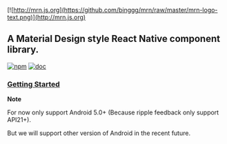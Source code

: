 [![http://mrn.js.org](https://github.com/binggg/mrn/raw/master/mrn-logo-text.png)](http://mrn.js.org)
## A Material Design style React Native component library.

[![npm](https://img.shields.io/npm/v/mrn.svg?style=plastic)](https://www.npmjs.com/package/mrn)
[![doc](http://mrn.js.org/badge.svg)](http://mrn.js.org)

### [Getting Started](http://mrn.js.org/manual/installation.html#getting-started)

**Note**

For now only support Android 5.0+ (Because ripple feedback only support API21+).

But we will support other version of Android in the recent future.